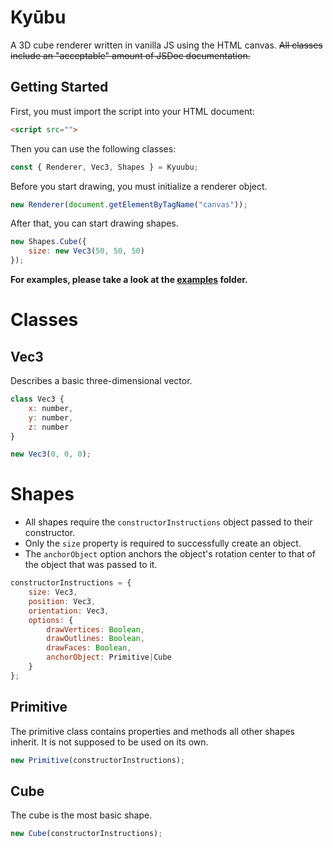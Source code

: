 # Kyūbu
A 3D cube renderer written in vanilla JS using the HTML canvas.
~~All classes include an "acceptable" amount of JSDoc documentation.~~

## Getting Started
First, you must import the script into your HTML document:
```html
<script src="">
```
Then you can use the following classes:
```js
const { Renderer, Vec3, Shapes } = Kyuubu;
```
Before you start drawing, you must initialize a renderer object.
```js
new Renderer(document.getElementByTagName("canvas"));
```
After that, you can start drawing shapes.
```js
new Shapes.Cube({
    size: new Vec3(50, 50, 50)
});
```
**For examples, please take a look at the [examples](https://github.com/GizmoTjaz/kyuubu/tree/master/examples) folder.**

# Classes


## Vec3
Describes a basic three-dimensional vector.
```js
class Vec3 {
    x: number,
    y: number,
    z: number
}

new Vec3(0, 0, 0);
```


# Shapes

- All shapes require the `constructorInstructions` object passed to their constructor.
- Only the `size` property is required to successfully create an object.
- The `anchorObject` option anchors the object's rotation center to that of the object that was passed to it.
```js
constructorInstructions = {
    size: Vec3,
    position: Vec3,
    orientation: Vec3,
    options: {
        drawVertices: Boolean,
        drawOutlines: Boolean,
        drawFaces: Boolean,
        anchorObject: Primitive|Cube
    }
};
```

## Primitive
The primitive class contains properties and methods all other shapes inherit. It is not supposed to be used on its own.
```js
new Primitive(constructorInstructions);
```

## Cube
The cube is the most basic shape.
```js
new Cube(constructorInstructions);
```